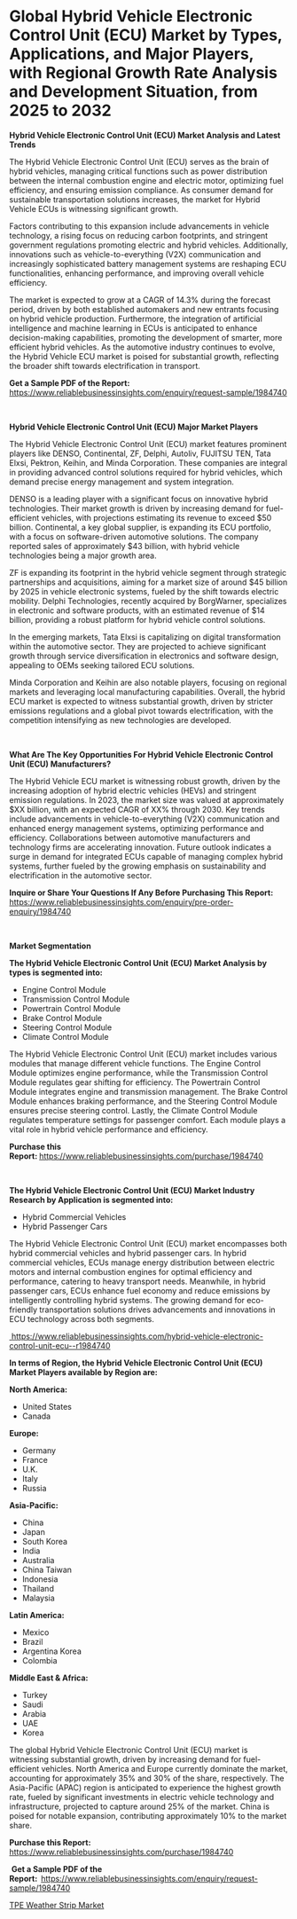 <p><h1>Global Hybrid Vehicle Electronic Control Unit (ECU) Market by Types, Applications, and Major Players, with Regional Growth Rate Analysis and Development Situation, from 2025 to 2032</h1></p><p><strong>Hybrid Vehicle Electronic Control Unit (ECU) Market Analysis and Latest Trends</strong></p>
<p><p>The Hybrid Vehicle Electronic Control Unit (ECU) serves as the brain of hybrid vehicles, managing critical functions such as power distribution between the internal combustion engine and electric motor, optimizing fuel efficiency, and ensuring emission compliance. As consumer demand for sustainable transportation solutions increases, the market for Hybrid Vehicle ECUs is witnessing significant growth. </p><p>Factors contributing to this expansion include advancements in vehicle technology, a rising focus on reducing carbon footprints, and stringent government regulations promoting electric and hybrid vehicles. Additionally, innovations such as vehicle-to-everything (V2X) communication and increasingly sophisticated battery management systems are reshaping ECU functionalities, enhancing performance, and improving overall vehicle efficiency.</p><p>The market is expected to grow at a CAGR of 14.3% during the forecast period, driven by both established automakers and new entrants focusing on hybrid vehicle production. Furthermore, the integration of artificial intelligence and machine learning in ECUs is anticipated to enhance decision-making capabilities, promoting the development of smarter, more efficient hybrid vehicles. As the automotive industry continues to evolve, the Hybrid Vehicle ECU market is poised for substantial growth, reflecting the broader shift towards electrification in transport.</p></p>
<p><strong>Get a Sample PDF of the Report:&nbsp;</strong> <a href="https://www.reliablebusinessinsights.com/enquiry/request-sample/1984740?utm_campaign=2440&utm_medium=2&utm_source=Github&utm_content=ia&utm_term=31032025&utm_id=hybrid-vehicle-electronic-control-unit-ecu">https://www.reliablebusinessinsights.com/enquiry/request-sample/1984740</a></p>
<p>&nbsp;</p>
<p><strong>Hybrid Vehicle Electronic Control Unit (ECU) Major Market Players</strong></p>
<p><p>The Hybrid Vehicle Electronic Control Unit (ECU) market features prominent players like DENSO, Continental, ZF, Delphi, Autoliv, FUJITSU TEN, Tata Elxsi, Pektron, Keihin, and Minda Corporation. These companies are integral in providing advanced control solutions required for hybrid vehicles, which demand precise energy management and system integration. </p><p>DENSO is a leading player with a significant focus on innovative hybrid technologies. Their market growth is driven by increasing demand for fuel-efficient vehicles, with projections estimating its revenue to exceed $50 billion. Continental, a key global supplier, is expanding its ECU portfolio, with a focus on software-driven automotive solutions. The company reported sales of approximately $43 billion, with hybrid vehicle technologies being a major growth area.</p><p>ZF is expanding its footprint in the hybrid vehicle segment through strategic partnerships and acquisitions, aiming for a market size of around $45 billion by 2025 in vehicle electronic systems, fueled by the shift towards electric mobility. Delphi Technologies, recently acquired by BorgWarner, specializes in electronic and software products, with an estimated revenue of $14 billion, providing a robust platform for hybrid vehicle control solutions.</p><p>In the emerging markets, Tata Elxsi is capitalizing on digital transformation within the automotive sector. They are projected to achieve significant growth through service diversification in electronics and software design, appealing to OEMs seeking tailored ECU solutions.</p><p>Minda Corporation and Keihin are also notable players, focusing on regional markets and leveraging local manufacturing capabilities. Overall, the hybrid ECU market is expected to witness substantial growth, driven by stricter emissions regulations and a global pivot towards electrification, with the competition intensifying as new technologies are developed.</p></p>
<p>&nbsp;</p>
<p><strong>What Are The Key Opportunities For Hybrid Vehicle Electronic Control Unit (ECU) Manufacturers?</strong></p>
<p><p>The Hybrid Vehicle ECU market is witnessing robust growth, driven by the increasing adoption of hybrid electric vehicles (HEVs) and stringent emission regulations. In 2023, the market size was valued at approximately $XX billion, with an expected CAGR of XX% through 2030. Key trends include advancements in vehicle-to-everything (V2X) communication and enhanced energy management systems, optimizing performance and efficiency. Collaborations between automotive manufacturers and technology firms are accelerating innovation. Future outlook indicates a surge in demand for integrated ECUs capable of managing complex hybrid systems, further fueled by the growing emphasis on sustainability and electrification in the automotive sector.</p></p>
<p><strong>Inquire or Share Your Questions If Any Before Purchasing This Report:</strong> <a href="https://www.reliablebusinessinsights.com/enquiry/pre-order-enquiry/1984740?utm_campaign=2440&utm_medium=2&utm_source=Github&utm_content=ia&utm_term=31032025&utm_id=hybrid-vehicle-electronic-control-unit-ecu">https://www.reliablebusinessinsights.com/enquiry/pre-order-enquiry/1984740</a></p>
<p>&nbsp;</p>
<p><strong>Market Segmentation</strong></p>
<p><strong>The Hybrid Vehicle Electronic Control Unit (ECU) Market Analysis by types is segmented into:</strong></p>
<p><ul><li>Engine Control Module</li><li>Transmission Control Module</li><li>Powertrain Control Module</li><li>Brake Control Module</li><li>Steering Control Module</li><li>Climate Control Module</li></ul></p>
<p><p>The Hybrid Vehicle Electronic Control Unit (ECU) market includes various modules that manage different vehicle functions. The Engine Control Module optimizes engine performance, while the Transmission Control Module regulates gear shifting for efficiency. The Powertrain Control Module integrates engine and transmission management. The Brake Control Module enhances braking performance, and the Steering Control Module ensures precise steering control. Lastly, the Climate Control Module regulates temperature settings for passenger comfort. Each module plays a vital role in hybrid vehicle performance and efficiency.</p></p>
<p><strong>Purchase this Report:&nbsp;</strong><a href="https://www.reliablebusinessinsights.com/purchase/1984740?utm_campaign=2440&utm_medium=2&utm_source=Github&utm_content=ia&utm_term=31032025&utm_id=hybrid-vehicle-electronic-control-unit-ecu">https://www.reliablebusinessinsights.com/purchase/1984740</a></p>
<p>&nbsp;</p>
<p><strong>The Hybrid Vehicle Electronic Control Unit (ECU) Market Industry Research by Application is segmented into:</strong></p>
<p><ul><li>Hybrid Commercial Vehicles</li><li>Hybrid Passenger Cars</li></ul></p>
<p><p>The Hybrid Vehicle Electronic Control Unit (ECU) market encompasses both hybrid commercial vehicles and hybrid passenger cars. In hybrid commercial vehicles, ECUs manage energy distribution between electric motors and internal combustion engines for optimal efficiency and performance, catering to heavy transport needs. Meanwhile, in hybrid passenger cars, ECUs enhance fuel economy and reduce emissions by intelligently controlling hybrid systems. The growing demand for eco-friendly transportation solutions drives advancements and innovations in ECU technology across both segments.</p></p>
<p><a href="https://www.reliablebusinessinsights.com/hybrid-vehicle-electronic-control-unit-ecu--r1984740?utm_campaign=2440&utm_medium=2&utm_source=Github&utm_content=ia&utm_term=31032025&utm_id=hybrid-vehicle-electronic-control-unit-ecu">&nbsp;https://www.reliablebusinessinsights.com/hybrid-vehicle-electronic-control-unit-ecu--r1984740</a></p>
<p><strong>In terms of Region, the Hybrid Vehicle Electronic Control Unit (ECU) Market Players available by Region are:</strong></p>
<p>
    <p> <strong> North America: </strong>
        <ul>
            <li>United States</li>
            <li>Canada</li>
        </ul>
        </p> 
    <p> <strong> Europe: </strong>
        <ul>
            <li>Germany</li>
            <li>France</li>
            <li>U.K.</li>
            <li>Italy</li>
            <li>Russia</li>
        </ul>
        </p> 
    <p> <strong> Asia-Pacific: </strong>
        <ul>
            <li>China</li>
            <li>Japan</li>
            <li>South Korea</li>
            <li>India</li>
            <li>Australia</li>
            <li>China Taiwan</li>
            <li>Indonesia</li>
            <li>Thailand</li>
            <li>Malaysia</li>
        </ul>
        </p> 
    <p> <strong> Latin America: </strong>
        <ul>
            <li>Mexico</li>
            <li>Brazil</li>
            <li>Argentina Korea</li>
            <li>Colombia</li>
        </ul>
        </p> 
    <p> <strong> Middle East & Africa: </strong>
        <ul>
            <li>Turkey</li>
            <li>Saudi</li>
            <li>Arabia</li>
            <li>UAE</li>
            <li>Korea</li>
        </ul>
    </p>
    </p>
<p><p>The global Hybrid Vehicle Electronic Control Unit (ECU) market is witnessing substantial growth, driven by increasing demand for fuel-efficient vehicles. North America and Europe currently dominate the market, accounting for approximately 35% and 30% of the share, respectively. The Asia-Pacific (APAC) region is anticipated to experience the highest growth rate, fueled by significant investments in electric vehicle technology and infrastructure, projected to capture around 25% of the market. China is poised for notable expansion, contributing approximately 10% to the market share.</p></p>
<p><strong>Purchase this Report: </strong><a href="https://www.reliablebusinessinsights.com/purchase/1984740?utm_campaign=2440&utm_medium=2&utm_source=Github&utm_content=ia&utm_term=31032025&utm_id=hybrid-vehicle-electronic-control-unit-ecu">https://www.reliablebusinessinsights.com/purchase/1984740</a></p>
<p>&nbsp;<strong>Get a Sample PDF of the Report:&nbsp;&nbsp;</strong><a href="https://www.reliablebusinessinsights.com/enquiry/request-sample/1984740?utm_campaign=2440&utm_medium=2&utm_source=Github&utm_content=ia&utm_term=31032025&utm_id=hybrid-vehicle-electronic-control-unit-ecu">https://www.reliablebusinessinsights.com/enquiry/request-sample/1984740</a></p>
<p><strong></strong></p>
<p><p><a href="https://github.com/NargisHussain75/Market-Research-Report-List-2/blob/main/tpe-weather-strip-market.md?utm_campaign=2440&utm_medium=2&utm_source=Github&utm_content=ia&utm_term=31032025&utm_id=hybrid-vehicle-electronic-control-unit-ecu">TPE Weather Strip Market</a></p></p>